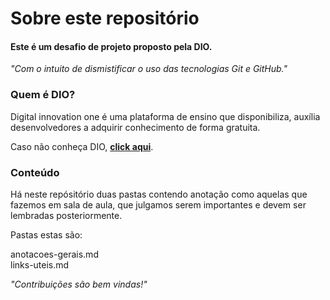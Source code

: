 # **Sobre este repositório**

 #### Este é um desafio de projeto proposto pela DIO.

*"Com o intuito de dismistificar o uso das tecnologias Git e GitHub."*

### **Quem é DIO?**

Digital innovation one é uma plataforma de ensino que disponibiliza, auxília desenvolvedores a adquirir conhecimento de forma gratuita.

Caso não conheça DIO, **[click aqui](https://www.dio.me/)**.

### **Conteúdo**

Há neste repósitório duas pastas contendo anotação como aquelas que fazemos em sala de aula, que julgamos serem importantes e devem ser lembradas posteriormente.

Pastas estas são:

anotacoes-gerais.md<br>
links-uteis.md


*"Contribuições são bem vindas!"*


